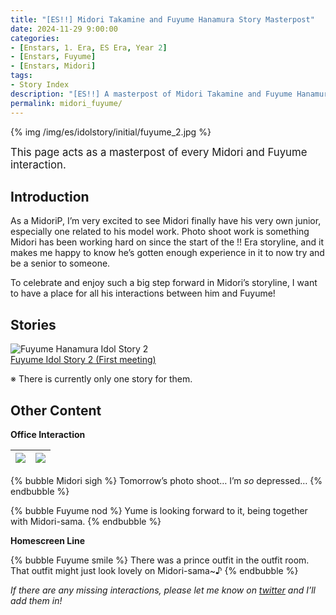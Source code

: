 ```yaml
---
title: "[ES!!] Midori Takamine and Fuyume Hanamura Story Masterpost"
date: 2024-11-29 9:00:00
categories:
- [Enstars, 1. Era, ES Era, Year 2]
- [Enstars, Fuyume]
- [Enstars, Midori]
tags:
- Story Index
description: "[ES!!] A masterpost of Midori Takamine and Fuyume Hanamura’s story content and translations."
permalink: midori_fuyume/
---
```


{% img /img/es/idolstory/initial/fuyume_2.jpg %}

<big>This page acts as a masterpost of every Midori and Fuyume interaction.</big>

<!-- more -->

## Introduction

As a MidoriP, I’m very excited to see Midori finally have his very own junior, especially one related to his model work. Photo shoot work is something Midori has been working hard on since the start of the !! Era storyline, and it makes me happy to know he’s gotten enough experience in it to now try and be a senior to someone.

To celebrate and enjoy such a big step forward in Midori’s storyline, I want to have a place for all his interactions between him and Fuyume!

## Stories

<div class="stories">
    <div class="story">
        <div class="thumbimage">
            <img
                src="/img/es/idolstory/banner/fuyumeidolstory2.jpg"
                alt="Fuyume Hanamura Idol Story 2"
            />
        </div>
        <a href="/idol_story/fuyume_2" class="storyName" target="_blank">
            <span>Fuyume Idol Story 2 (First meeting)</span>
            <span class="read"></span>
        </a>
    </div>
</div>

※ There is currently only one story for them.

## Other Content

**Office Interaction**

![](https://f005.backblazeb2.com/file/reitoouji/ro_o674a2457n4DTTd1.webp?timestamp=1732912221671)|![](https://f005.backblazeb2.com/file/reitoouji/ro_UW674a2457h1May2.webp?timestamp=1732912221267)
:-:|:-:

{% bubble Midori sigh %}
Tomorrow’s photo shoot… I’m *so* depressed…
{% endbubble %}

{% bubble Fuyume nod %}
Yume is looking forward to it, being together with Midori-sama.
{% endbubble %}

**Homescreen Line**

{% bubble Fuyume smile %}
There was a prince outfit in the outfit room. That outfit might just look lovely on Midori-sama~♪
{% endbubble %}

*If there are any missing interactions, please let me know on <a href="https://twitter.com/310mc1" target="_blank">twitter</a> and I’ll add them in!*

<div class="navigation2">
    <a target="_blank" href="/translations" class="home-button" title="Translations Masterlist"><i class="fa fa-home"></i></a>
    <a target="_blank" href="/translations" title="Translations Masterlist"><i class="fa fa-star"></i></a>
    <a href="#top" class="top-arrow" title="Back to Top"><i class="fa fa-arrow-up"></i></a>
</div>